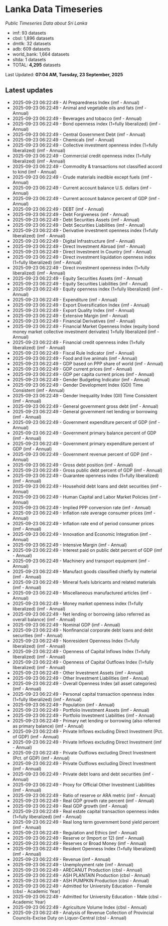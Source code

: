 # Lanka Data Timeseries
*Public Timeseries Data about Sri Lanka*

* imf: 93 datasets
* cbsl: 1,896 datasets
* dmtlk: 32 datasets
* adb: 609 datasets
* world_bank: 1,664 datasets
* sltda: 1 datasets
* TOTAL: **4,295** datasets

Last Updated: **07:04 AM, Tuesday, 23 September, 2025**

## Latest updates

* 2025-09-23 06:22:49 - AI Preparedness Index (imf - Annual)
* 2025-09-23 06:22:49 - Animal and vegetable oils and fats (imf - Annual)
* 2025-09-23 06:22:49 - Beverages and tobacco (imf - Annual)
* 2025-09-23 06:22:49 - Bond openness index (1=fully liberalized) (imf - Annual)
* 2025-09-23 06:22:49 - Central Government Debt (imf - Annual)
* 2025-09-23 06:22:49 - Chemicals (imf - Annual)
* 2025-09-23 06:22:49 - Collective investment openness index (1=fully liberalized) (imf - Annual)
* 2025-09-23 06:22:49 - Commercial credit openness index (1=fully liberalized) (imf - Annual)
* 2025-09-23 06:22:49 - Commodity & transactions not classified accord to kind (imf - Annual)
* 2025-09-23 06:22:49 - Crude materials inedible except fuels (imf - Annual)
* 2025-09-23 06:22:49 - Current account balance U.S. dollars (imf - Annual)
* 2025-09-23 06:22:49 - Current account balance percent of GDP (imf - Annual)
* 2025-09-23 06:22:49 - DEBT (imf - Annual)
* 2025-09-23 06:22:49 - Debt Forgiveness (imf - Annual)
* 2025-09-23 06:22:49 - Debt Securities Assets (imf - Annual)
* 2025-09-23 06:22:49 - Debt Securities Liabilities (imf - Annual)
* 2025-09-23 06:22:49 - Derivative investment openness index (1=fully liberalized) (imf - Annual)
* 2025-09-23 06:22:49 - Digital Infrastructure (imf - Annual)
* 2025-09-23 06:22:49 - Direct Investment Abroad (imf - Annual)
* 2025-09-23 06:22:49 - Direct Investment In Country (imf - Annual)
* 2025-09-23 06:22:49 - Direct investment liquidation openness index (1=fully liberalized) (imf - Annual)
* 2025-09-23 06:22:49 - Direct investment openness index (1=fully liberalized) (imf - Annual)
* 2025-09-23 06:22:49 - Equity Securities Assets (imf - Annual)
* 2025-09-23 06:22:49 - Equity Securities Liabilities (imf - Annual)
* 2025-09-23 06:22:49 - Equity openness index (1=fully liberalized) (imf - Annual)
* 2025-09-23 06:22:49 - Expenditure (imf - Annual)
* 2025-09-23 06:22:49 - Export Diversification Index (imf - Annual)
* 2025-09-23 06:22:49 - Export Quality Index (imf - Annual)
* 2025-09-23 06:22:49 - Extensive Margin (imf - Annual)
* 2025-09-23 06:22:49 - Financial Derivatives (imf - Annual)
* 2025-09-23 06:22:49 - Financial Market Openness Index (equity bond money market collective investment derivates) 1=fully liberalized (imf - Annual)
* 2025-09-23 06:22:49 - Financial credit openness index (1=fully liberalized) (imf - Annual)
* 2025-09-23 06:22:49 - Fiscal Rule Indicator (imf - Annual)
* 2025-09-23 06:22:49 - Food and live animals (imf - Annual)
* 2025-09-23 06:22:49 - GDP based on PPP share of world (imf - Annual)
* 2025-09-23 06:22:49 - GDP current prices (imf - Annual)
* 2025-09-23 06:22:49 - GDP per capita current prices (imf - Annual)
* 2025-09-23 06:22:49 - Gender Budgeting Indicator (imf - Annual)
* 2025-09-23 06:22:49 - Gender Development Index (GDI) Time Consistent (imf - Annual)
* 2025-09-23 06:22:49 - Gender Inequality Index (GII) Time Consistent (imf - Annual)
* 2025-09-23 06:22:49 - General government gross debt (imf - Annual)
* 2025-09-23 06:22:49 - General government net lending or borrowing (imf - Annual)
* 2025-09-23 06:22:49 - Government expenditure percent of GDP (imf - Annual)
* 2025-09-23 06:22:49 - Government primary balance percent of GDP (imf - Annual)
* 2025-09-23 06:22:49 - Government primary expenditure percent of GDP (imf - Annual)
* 2025-09-23 06:22:49 - Government revenue percent of GDP (imf - Annual)
* 2025-09-23 06:22:49 - Gross debt position (imf - Annual)
* 2025-09-23 06:22:49 - Gross public debt percent of GDP (imf - Annual)
* 2025-09-23 06:22:49 - Guarantee openness index (1=fully liberalized) (imf - Annual)
* 2025-09-23 06:22:49 - Household debt loans and debt securities (imf - Annual)
* 2025-09-23 06:22:49 - Human Capital and Labor Market Policies (imf - Annual)
* 2025-09-23 06:22:49 - Implied PPP conversion rate (imf - Annual)
* 2025-09-23 06:22:49 - Inflation rate average consumer prices (imf - Annual)
* 2025-09-23 06:22:49 - Inflation rate end of period consumer prices (imf - Annual)
* 2025-09-23 06:22:49 - Innovation and Economic Integration (imf - Annual)
* 2025-09-23 06:22:49 - Intensive Margin (imf - Annual)
* 2025-09-23 06:22:49 - Interest paid on public debt percent of GDP (imf - Annual)
* 2025-09-23 06:22:49 - Machinery and transport equipment (imf - Annual)
* 2025-09-23 06:22:49 - Manufact goods classified chiefly by material (imf - Annual)
* 2025-09-23 06:22:49 - Mineral fuels lubricants and related materials (imf - Annual)
* 2025-09-23 06:22:49 - Miscellaneous manufactured articles (imf - Annual)
* 2025-09-23 06:22:49 - Money market openness index (1=fully liberalized) (imf - Annual)
* 2025-09-23 06:22:49 - Net lending or borrowing (also referred as overall balance) (imf - Annual)
* 2025-09-23 06:22:49 - Nominal GDP (imf - Annual)
* 2025-09-23 06:22:49 - Nonfinancial corporate debt loans and debt securities (imf - Annual)
* 2025-09-23 06:22:49 - Nonresident Openness Index (1=fully liberalized) (imf - Annual)
* 2025-09-23 06:22:49 - Openness of Capital Inflows Index (1=fully liberalized) (imf - Annual)
* 2025-09-23 06:22:49 - Openness of Capital Outflows Index (1=fully liberalized) (imf - Annual)
* 2025-09-23 06:22:49 - Other Investment Assets (imf - Annual)
* 2025-09-23 06:22:49 - Other Investment Liabilities (imf - Annual)
* 2025-09-23 06:22:49 - Overall Openness Index (all asset categories) (imf - Annual)
* 2025-09-23 06:22:49 - Personal capital transaction openness index (1=fully liberalized) (imf - Annual)
* 2025-09-23 06:22:49 - Population (imf - Annual)
* 2025-09-23 06:22:49 - Portfolio Investment Assets (imf - Annual)
* 2025-09-23 06:22:49 - Portfolio Investment Liabilities (imf - Annual)
* 2025-09-23 06:22:49 - Primary net lending or borrowing (also referred as primary balance) (imf - Annual)
* 2025-09-23 06:22:49 - Private Inflows excluding Direct Investment (Pct. of GDP) (imf - Annual)
* 2025-09-23 06:22:49 - Private Inflows excluding Direct Investment (imf - Annual)
* 2025-09-23 06:22:49 - Private Outflows excluding Direct Investment (Pct. of GDP) (imf - Annual)
* 2025-09-23 06:22:49 - Private Outflows excluding Direct Investment (imf - Annual)
* 2025-09-23 06:22:49 - Private debt loans and debt securities (imf - Annual)
* 2025-09-23 06:22:49 - Proxy for Official Other Investment Liabilities (imf - Annual)
* 2025-09-23 06:22:49 - Ratio of reserve or ARA metric (imf - Annual)
* 2025-09-23 06:22:49 - Real GDP growth rate percent (imf - Annual)
* 2025-09-23 06:22:49 - Real GDP growth (imf - Annual)
* 2025-09-23 06:22:49 - Real estate capital transaction openness index (1=fully liberalized) (imf - Annual)
* 2025-09-23 06:22:49 - Real long term government bond yield percent (imf - Annual)
* 2025-09-23 06:22:49 - Regulation and Ethics (imf - Annual)
* 2025-09-23 06:22:49 - Reserve or (Import or 12) (imf - Annual)
* 2025-09-23 06:22:49 - Reserves or Broad Money (imf - Annual)
* 2025-09-23 06:22:49 - Resident Openness Index (1=fully liberalized) (imf - Annual)
* 2025-09-23 06:22:49 - Revenue (imf - Annual)
* 2025-09-23 06:22:49 - Unemployment rate (imf - Annual)
* 2025-09-23 06:22:49 - ARECANUT Production (cbsl - Annual)
* 2025-09-23 06:22:49 - ASH PLANTAIN Production (cbsl - Annual)
* 2025-09-23 06:22:49 - ASH PUMPKIN Production (cbsl - Annual)
* 2025-09-23 06:22:49 - Admitted for University Education - Female (cbsl - Academic Year)
* 2025-09-23 06:22:49 - Admitted for University Education - Male (cbsl - Academic Year)
* 2025-09-23 06:22:49 - Agriculture Volume Index (cbsl - Annual)
* 2025-09-23 06:22:49 - Analysis of Revenue Collection of Provincial Councils-Excise Duty on Liquor-Central (cbsl - Annual)